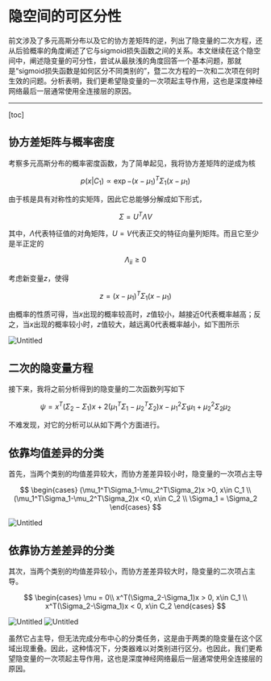 # 隐空间的可区分性

前文涉及了多元高斯分布以及它的协方差矩阵的逆，列出了隐变量的二次方程，还从后验概率的角度阐述了它与sigmoid损失函数之间的关系。本文继续在这个隐空间中，阐述隐变量的可分性，尝试从最肤浅的角度回答一个基本问题，那就是“sigmoid损失函数是如何区分不同类别的”，暨二次方程的一次和二次项在何时生效的问题。分析表明，我们更希望隐变量的一次项起主导作用，这也是深度神经网络最后一层通常使用全连接层的原因。

---
[toc]

## 协方差矩阵与概率密度

考察多元高斯分布的概率密度函数，为了简单起见，我将协方差矩阵的逆成为核

$$
p(x|C_1)\propto \exp{-(x-\mu_1)^T\Sigma_1(x-\mu_1)}
$$

由于核是具有对称性的实矩阵，因此它总能够分解成如下形式，

$$
\Sigma = U^T\Lambda V
$$

其中，$\Lambda$代表特征值的对角矩阵，$U=V$代表正交的特征向量列矩阵。而且它至少是半正定的

$$
\Lambda_{ii} \ge 0
$$

考虑新变量$z$，使得

$$
z = (x-\mu_1)^T\Sigma_1(x-\mu_1)
$$

由概率的性质可得，当$x$出现的概率较高时，$z$值较小，越接近$0$代表概率越高；反之，当$x$出现的概率较小时，$z$值较大，越远离$0$代表概率越小，如下图所示

![Untitled](%E9%9A%90%E7%A9%BA%E9%97%B4%E7%9A%84%E5%8F%AF%E5%8C%BA%E5%88%86%E6%80%A7%202ea8d5a119f24257a9b484a4af0f6a0c/Untitled.png)

## 二次的隐变量方程

接下来，我将之前分析得到的隐变量的二次函数列写如下

$$
\psi = 
x^T(\Sigma_2-\Sigma_1)x + 2(\mu_1^T\Sigma_1-\mu_2^T\Sigma_2)x -\mu_1^2\Sigma_1\mu_1 +\mu_2^2\Sigma_2\mu_2
$$

不难发现，对它的分析可以从如下两个方面进行。

## 依靠均值差异的分类

首先，当两个类别的均值差异较大，而协方差差异较小时，隐变量的一次项占主导

$$
\begin{cases}
(\mu_1^T\Sigma_1-\mu_2^T\Sigma_2)x >0, x\in C_1 \\
(\mu_1^T\Sigma_1-\mu_2^T\Sigma_2)x <0, x\in C_2 \\
\Sigma_1 = \Sigma_2
\end{cases}
$$

![Untitled](%E9%9A%90%E7%A9%BA%E9%97%B4%E7%9A%84%E5%8F%AF%E5%8C%BA%E5%88%86%E6%80%A7%202ea8d5a119f24257a9b484a4af0f6a0c/Untitled%201.png)

## 依靠协方差差异的分类

其次，当两个类别的均值差异较小，而协方差差异较大时，隐变量的二次项占主导。

$$
\begin{cases}
\mu = 0\\
x^T(\Sigma_2-\Sigma_1)x > 0, x\in C_1 \\
x^T(\Sigma_2-\Sigma_1)x < 0, x\in C_2
\end{cases}
$$

![Untitled](%E9%9A%90%E7%A9%BA%E9%97%B4%E7%9A%84%E5%8F%AF%E5%8C%BA%E5%88%86%E6%80%A7%202ea8d5a119f24257a9b484a4af0f6a0c/Untitled%202.png)
![Untitled](%E9%9A%90%E7%A9%BA%E9%97%B4%E7%9A%84%E5%8F%AF%E5%8C%BA%E5%88%86%E6%80%A7%202ea8d5a119f24257a9b484a4af0f6a0c/Untitled%203.png)

虽然它占主导，但无法完成分布中心的分类任务，这是由于两类的隐变量在这个区域出现重叠。因此，这种情况下，分类器难以对类别进行区分。也因此，我们更希望隐变量的一次项起主导作用，这也是深度神经网络最后一层通常使用全连接层的原因。